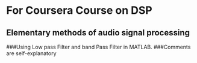 # For Coursera Course on DSP

## Elementary methods of audio signal processing

###Using Low pass Filter and band Pass Filter in MATLAB. 
###Comments are self-explanatory
